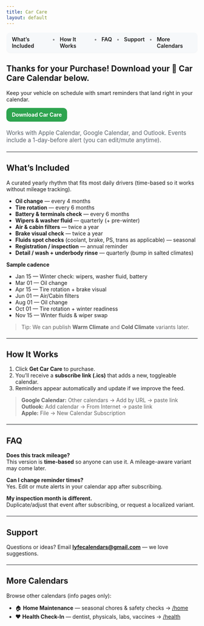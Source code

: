 ```yaml
---
title: Car Care
layout: default
---
```


<!-- ───────────── Top navigation (in-page anchors only) ───────────── -->
<div class="lc-nav">
  <a href="#whats-included">What’s Included</a>
  <span>•</span>
  <a href="#how-it-works">How It Works</a>
  <span>•</span>
  <a href="#faq">FAQ</a>
  <span>•</span>
  <a href="#support">Support</a>
  <span>•</span>
  <a href="#more-calendars">More Calendars</a>
</div>

<style>
.lc-nav{
  display:flex; gap:.75rem; justify-content:center;
  background:#f6f8fa; padding:.6rem .9rem; border-radius:10px;
  margin: 1rem auto 1.25rem; width:fit-content;
  box-shadow:0 1px 0 rgba(0,0,0,.04);
}
.lc-nav a{ text-decoration:none; font-weight:600; }
.lc-nav a:hover{ text-decoration:underline; }
.lc-nav span{ opacity:.5 }
.lc-btns{ display:flex; gap:.6rem; flex-wrap:wrap; margin:.75rem 0 1.25rem; }
.lc-btn{
  display:inline-block; padding:.6rem .9rem; border-radius:10px;
  background:#2ea44f; color:#fff !important; font-weight:700; text-decoration:none;
}
.lc-meta{ color:#586069; font-size:.95rem; }
hr.lite{ border:0; border-top:1px solid #eaecef; margin:1.25rem 0; }
.lc-grid{ display:grid; grid-template-columns:1fr 1fr; gap:10px; }
@media (max-width:720px){ .lc-grid{ grid-template-columns:1fr; } }
</style>

## Thanks for your Purchase! Download your 🚗 Car Care Calendar below.
Keep your vehicle on schedule with smart reminders that land right in your calendar.

<div class="lc-btns">
  <!-- Point this to your storefront (Gumroad/Etsy) OR to the .ics if you want it public -->
  <a class="lc-btn" href="https://your-store-link">Download Car Care</a>
</div>

<div class="lc-meta">
Works with Apple Calendar, Google Calendar, and Outlook. Events include a 1-day-before alert (you can edit/mute anytime).
</div>

<hr class="lite" />

## <a id="whats-included"></a>What’s Included
A curated yearly rhythm that fits most daily drivers (time-based so it works without mileage tracking).

- **Oil change** — every 4 months  
- **Tire rotation** — every 6 months  
- **Battery & terminals check** — every 6 months  
- **Wipers & washer fluid** — quarterly (+ pre-winter)  
- **Air & cabin filters** — twice a year  
- **Brake visual check** — twice a year  
- **Fluids spot checks** (coolant, brake, PS, trans as applicable) — seasonal  
- **Registration / inspection** — annual reminder  
- **Detail / wash + underbody rinse** — quarterly (bump in salted climates)

**Sample cadence**
- Jan 15 — Winter check: wipers, washer fluid, battery  
- Mar 01 — Oil change  
- Apr 15 — Tire rotation + brake visual  
- Jun 01 — Air/Cabin filters  
- Aug 01 — Oil change  
- Oct 01 — Tire rotation + winter readiness  
- Nov 15 — Winter fluids & wiper swap

> Tip: We can publish **Warm Climate** and **Cold Climate** variants later.

<hr class="lite" />

## <a id="how-it-works"></a>How It Works
1. Click **Get Car Care** to purchase.  
2. You’ll receive a **subscribe link (.ics)** that adds a new, toggleable calendar.  
3. Reminders appear automatically and update if we improve the feed.

> **Google Calendar:** Other calendars → Add by URL → paste link  
> **Outlook:** Add calendar → From Internet → paste link  
> **Apple:** File → New Calendar Subscription

<hr class="lite" />

## <a id="faq"></a>FAQ

**Does this track mileage?**  
This version is **time-based** so anyone can use it. A mileage-aware variant may come later.

**Can I change reminder times?**  
Yes. Edit or mute alerts in your calendar app after subscribing.

**My inspection month is different.**  
Duplicate/adjust that event after subscribing, or request a localized variant.

<hr class="lite" />

## <a id="support"></a>Support
Questions or ideas? Email **lyfecalendars@gmail.com** — we love suggestions.

<hr class="lite" />

## <a id="more-calendars"></a>More Calendars
Browse other calendars (info pages only):
- 🏠 **Home Maintenance** — seasonal chores & safety checks → [/home](/home)  
- ❤️ **Health Check-In** — dentist, physicals, labs, vaccines → [/health](/health)

